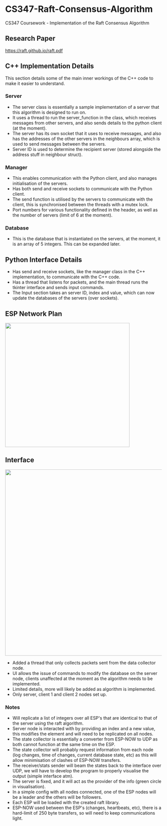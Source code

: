 # CS347-Raft-Consensus-Algorithm
CS347 Coursework - Implementation of the Raft Consensus Algorithm

## Research Paper
https://raft.github.io/raft.pdf

## C++ Implementation Details

This section details some of the main inner workings of the C++ code to make it easier to understand.

### Server
- The server class is essentially a sample implementation of a server that this algorithm is designed to run on. 
- It uses a thread to run the server_function in the class, which receives messages from other servers, and also sends details to the python client (at the moment).
- The server has its own socket that it uses to receive messages, and also has the addresses of the other servers in the neighbours array, which is used to send messages between the servers.
- Server ID is used to determine the recipient server (stored alongside the address stuff in neighbour struct).

### Manager
- This enables communication with the Python client, and also manages initialisation of the servers.
- Has both send and receive sockets to communicate with the Python client.
- The send function is utilised by the servers to communicate with the client, this is synchronised between the threads with a mutex lock.
- Port numbers for various functionality defined in the header, as well as the number of servers (limit of 6 at the moment).

### Database
- This is the database that is instantiated on the servers, at the moment, it is an array of 5 integers. This can be expanded later.

## Python Interface Details
- Has send and receive sockets, like the manager class in the C++ implementation, to communicate with the C++ code.
- Has a thread that listens for packets, and the main thread runs the tkinter interface and sends input commands.
- The Input section takes an server ID, index and value, which can now update the databases of the servers (over sockets).

## ESP Network Plan
<img src="https://user-images.githubusercontent.com/47477832/149416954-9d44d517-6ec0-499b-bb36-600a9a042169.png" width="400">

## Interface
<img src="https://user-images.githubusercontent.com/47477832/149643044-8e76b5f6-930f-4371-8615-4483c66ef537.png" width="600">

- Added a thread that only collects packets sent from the data collector node.
- UI allows the issue of commands to modify the database on the server node, clients unaffected at the moment as the algorithm needs to be implemented.
- Limited details, more will likely be added as algorithm is implemented.
- Only server, client 1 and client 2 nodes set up.

### Notes
- Will replicate a list of integers over all ESP's that are identical to that of the server using the raft algorithm.
- Server node is interacted with by providing an index and a new value, this modifies the element and will need to be replicated on all nodes.
- The state collector is essentially a converter from ESP-NOW to UDP as both cannot function at the same time on the ESP.
- The state collector will probably request information from each node (log changes, time of changes, current database state, etc) as this will allow minimisation of clashes of ESP-NOW transfers.
- The receiver/stats sender will beam the states back to the interface over UDP, we will have to develop the program to properly visualise the output (simple interface atm).
- The server is fixed, and it will act as the provider of the info (green circle in visualisation).
- In a simple config with all nodes connected, one of the ESP nodes will be a leader and the others will be followers.
- Each ESP will be loaded with the created raft library.
- ESP-NOW used between the ESP's (changes, heartbeats, etc), there is a hard-limit of 250 byte transfers, so will need to keep communications light.
